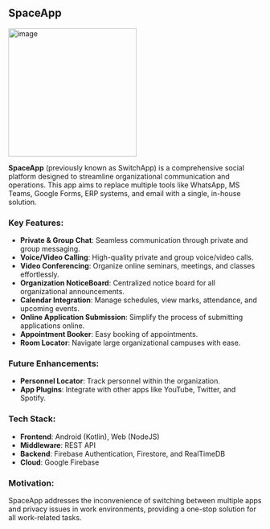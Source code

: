 ## SpaceApp

<img width="255" alt="image" src="https://user-images.githubusercontent.com/57846699/205432047-c2e56ec7-d832-44c9-83b1-7ff2dd7c0396.png">

**SpaceApp** (previously known as SwitchApp) is a comprehensive social platform designed to streamline organizational communication and operations. This app aims to replace multiple tools like WhatsApp, MS Teams, Google Forms, ERP systems, and email with a single, in-house solution.

### Key Features:
- **Private & Group Chat**: Seamless communication through private and group messaging.
- **Voice/Video Calling**: High-quality private and group voice/video calls.
- **Video Conferencing**: Organize online seminars, meetings, and classes effortlessly.
- **Organization NoticeBoard**: Centralized notice board for all organizational announcements.
- **Calendar Integration**: Manage schedules, view marks, attendance, and upcoming events.
- **Online Application Submission**: Simplify the process of submitting applications online.
- **Appointment Booker**: Easy booking of appointments.
- **Room Locator**: Navigate large organizational campuses with ease.

### Future Enhancements:
- **Personnel Locator**: Track personnel within the organization.
- **App Plugins**: Integrate with other apps like YouTube, Twitter, and Spotify.

### Tech Stack:
- **Frontend**: Android (Kotlin), Web (NodeJS)
- **Middleware**: REST API
- **Backend**: Firebase Authentication, Firestore, and RealTimeDB
- **Cloud**: Google Firebase

### Motivation:
SpaceApp addresses the inconvenience of switching between multiple apps and privacy issues in work environments, providing a one-stop solution for all work-related tasks.
